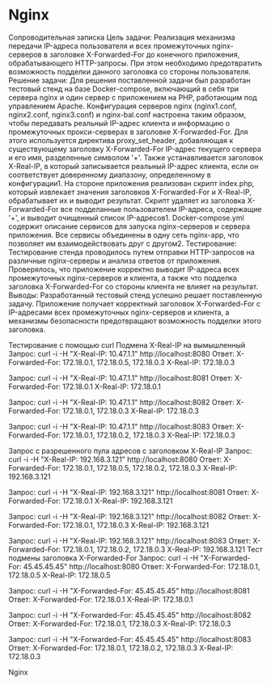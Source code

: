 # Nginx
Сопроводительная записка
Цель задачи: Реализация механизма передачи IP-адреса пользователя и всех промежуточных nginx-серверов в заголовке X-Forwarded-For до конечного приложения, обрабатывающего HTTP-запросы. При этом необходимо предотвратить возможность подделки данного заголовка со стороны пользователя.
Решение задачи: Для решения поставленной задачи был разработан тестовый стенд на базе Docker-compose, включающий в себя три сервера nginx и один сервер с приложением на PHP, работающим под управлением Apache.
Конфигурация серверов nginx (nginx1.conf, nginx2.conf, nginx3.conf) и nginx-bal.conf настроена таким образом, чтобы передавать реальный IP-адрес клиента и информацию о промежуточных прокси-серверах в заголовке X-Forwarded-For. Для этого используется директива proxy_set_header, добавляющая к существующему заголовку X-Forwarded-For IP-адрес текущего сервера и его имя, разделенные символом '+'. Также устанавливается заголовок X-Real-IP, в который записывается реальный IP-адрес клиента, если он соответствует доверенному диапазону, определенному в конфигурации1.
На стороне приложения реализован скрипт index.php, который извлекает значения заголовков X-Forwarded-For и X-Real-IP, обрабатывает их и выводит результат. Скрипт удаляет из заголовка X-Forwarded-For все подделанные пользователем IP-адреса, содержащие '+', и выводит очищенный список IP-адресов1.
Docker-compose.yml содержит описание сервисов для запуска nginx-серверов и сервера приложения. Все сервисы объединены в одну сеть nginx-app, что позволяет им взаимодействовать друг с другом2.
Тестирование: Тестирование стенда проводилось путем отправки HTTP-запросов на различные nginx-серверы и анализа ответов от приложения. Проверялось, что приложение корректно выводит IP-адреса всех промежуточных nginx-серверов и клиента, а также что подделка заголовка X-Forwarded-For со стороны клиента не влияет на результат.
Выводы: Разработанный тестовый стенд успешно решает поставленную задачу. Приложение получает корректный заголовок X-Forwarded-For с IP-адресами всех промежуточных nginx-серверов и клиента, а механизмы безопасности предотвращают возможность подделки этого заголовка.

Тестирование с помощью curl
Подмена X-Real-IP на вымышленный
Запрос: curl -i -H "X-Real-IP: 10.47.1.1" http://localhost:8080
Ответ: X-Forwarded-For: 172.18.0.1, 172.18.0.5, 172.18.0.3 
X-Real-IP: 172.18.0.3

Запрос: curl -i -H "X-Real-IP: 10.47.1.1" http://localhost:8081
Ответ: X-Forwarded-For: 172.18.0.1 
X-Real-IP: 172.18.0.1

Запрос: curl -i -H "X-Real-IP: 10.47.1.1" http://localhost:8082
Ответ: X-Forwarded-For: 172.18.0.1, 172.18.0.3 
X-Real-IP: 172.18.0.3

Запрос: curl -i -H "X-Real-IP: 10.47.1.1" http://localhost:8083
Ответ: X-Forwarded-For: 172.18.0.1, 172.18.0.2, 172.18.0.3 
X-Real-IP: 172.18.0.3

Запрос с разрешенного пула адресов с заголовком X-Real-IP
Запрос: curl -i -H "X-Real-IP: 192.168.3.121" http://localhost:8080
Ответ: X-Forwarded-For: 172.18.0.1, 172.18.0.5, 172.18.0.2, 172.18.0.3 X-Real-IP: 192.168.3.121

Запрос: curl -i -H "X-Real-IP: 192.168.3.121" http://localhost:8081
Ответ: X-Forwarded-For: 172.18.0.1 X-Real-IP: 192.168.3.121

Запрос: curl -i -H "X-Real-IP: 192.168.3.121" http://localhost:8082
Ответ: X-Forwarded-For: 172.18.0.1, 172.18.0.3 X-Real-IP: 192.168.3.121

Запрос: curl -i -H "X-Real-IP: 192.168.3.121" http://localhost:8083
Ответ: X-Forwarded-For: 172.18.0.1, 172.18.0.2, 172.18.0.3 X-Real-IP: 192.168.3.121
Тест подмены заголовка X-Forwarded-For
Запрос: curl -i -H "X-Forwarded-For: 45.45.45.45" http://localhost:8080
Ответ: X-Forwarded-For: 172.18.0.1, 172.18.0.5 X-Real-IP: 172.18.0.5

Запрос: curl -i -H "X-Forwarded-For: 45.45.45.45" http://localhost:8081
Ответ: X-Forwarded-For: 172.18.0.1 X-Real-IP: 172.18.0.1

Запрос: curl -i -H "X-Forwarded-For: 45.45.45.45" http://localhost:8082
Ответ: X-Forwarded-For: 172.18.0.1, 172.18.0.3 X-Real-IP: 172.18.0.3

Запрос: curl -i -H "X-Forwarded-For: 45.45.45.45" http://localhost:8083
Ответ: X-Forwarded-For: 172.18.0.1, 172.18.0.2, 172.18.0.3 X-Real-IP: 172.18.0.3

Nginx
